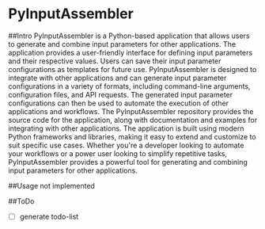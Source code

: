 # PyInputAssembler

##Intro
PyInputAssembler is a Python-based application that allows users to generate and combine input parameters for other applications. The application provides a user-friendly interface for defining input parameters and their respective values. Users can save their input parameter configurations as templates for future use.
PyInputAssembler is designed to integrate with other applications and can generate input parameter configurations in a variety of formats, including command-line arguments, configuration files, and API requests. The generated input parameter configurations can then be used to automate the execution of other applications and workflows.
The PyInputAssembler repository provides the source code for the application, along with documentation and examples for integrating with other applications. The application is built using modern Python frameworks and libraries, making it easy to extend and customize to suit specific use cases.
Whether you're a developer looking to automate your workflows or a power user looking to simplify repetitive tasks, PyInputAssembler provides a powerful tool for generating and combining input parameters for other applications.

##Usage
not implemented 

##ToDo
- [ ] generate todo-list
